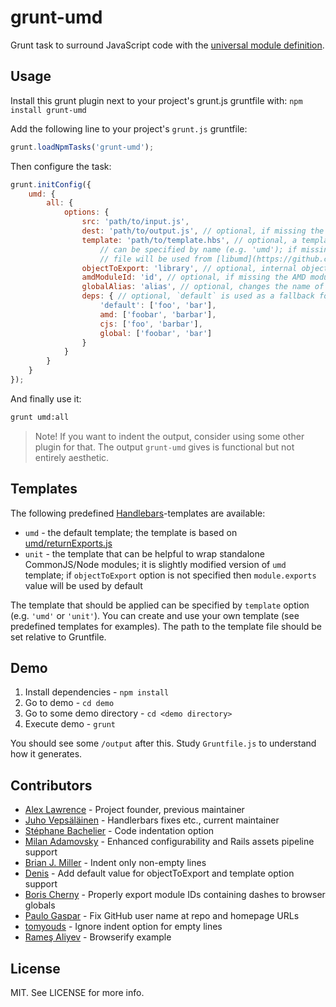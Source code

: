 # grunt-umd

Grunt task to surround JavaScript code with the [universal module definition](https://github.com/umdjs/umd/).

## Usage

Install this grunt plugin next to your project's grunt.js gruntfile with: `npm install grunt-umd`

Add the following line to your project's `grunt.js` gruntfile:

```javascript
grunt.loadNpmTasks('grunt-umd');
```

Then configure the task:

```javascript
grunt.initConfig({
    umd: {
        all: {
            options: {
                src: 'path/to/input.js',
                dest: 'path/to/output.js', // optional, if missing the src will be used
                template: 'path/to/template.hbs', // optional, a template from templates subdir
                    // can be specified by name (e.g. 'umd'); if missing, the templates/umd.hbs
                    // file will be used from [libumd](https://github.com/bebraw/libumd)
                objectToExport: 'library', // optional, internal object that will be exported
                amdModuleId: 'id', // optional, if missing the AMD module will be anonymous
                globalAlias: 'alias', // optional, changes the name of the global variable
                deps: { // optional, `default` is used as a fallback for rest!
                    'default': ['foo', 'bar'],
                    amd: ['foobar', 'barbar'],
                    cjs: ['foo', 'barbar'],
                    global: ['foobar', 'bar']
                }
            }
        }
    }
});
```

And finally use it:

```bash
grunt umd:all
```

> Note! If you want to indent the output, consider using some other plugin for that. The output `grunt-umd` gives is functional but not entirely aesthetic.

## Templates

The following predefined [Handlebars](http://handlebarsjs.com/)-templates are available:

* `umd` - the default template; the template is based on [umd/returnExports.js](https://github.com/umdjs/umd/blob/master/returnExports.js)
* `unit` - the template that can be helpful to wrap standalone CommonJS/Node modules; it is slightly modified version of `umd` template;
    if `objectToExport` option is not specified then `module.exports` value will be used by default

The template that should be applied can be specified by `template` option (e.g. `'umd'` or `'unit'`).
You can create and use your own template (see predefined templates for examples).
The path to the template file should be set relative to Gruntfile.

## Demo

1. Install dependencies - `npm install`
2. Go to demo - `cd demo`
3. Go to some demo directory - `cd <demo directory>`
4. Execute demo - `grunt`

You should see some `/output` after this. Study `Gruntfile.js` to understand how it generates.

## Contributors

* [Alex Lawrence](https://github.com/alexlawrence) - Project founder, previous maintainer
* [Juho Vepsäläinen](https://github.com/bebraw) - Handlerbars fixes etc., current maintainer
* [Stéphane Bachelier](https://github.com/stephanebachelier) - Code indentation option
* [Milan Adamovsky](https://github.com/adamovsky) - Enhanced configurability and Rails assets pipeline support
* [Brian J. Miller](https://github.com/brianjmiller) - Indent only non-empty lines
* [Denis](https://github.com/gamtiq) - Add default value for objectToExport and template option support
* [Boris Cherny](https://github.com/eighttrackmind) - Properly export module IDs containing dashes to browser globals
* [Paulo Gaspar](https://github.com/paulogaspar7) - Fix GitHub user name at repo and homepage URLs
* [tomyouds](https://github.com/tomyouds) - Ignore indent option for empty lines
* [Rameş Aliyev](https://github.com/ramesaliyev) - Browserify example

## License

MIT. See LICENSE for more info.
